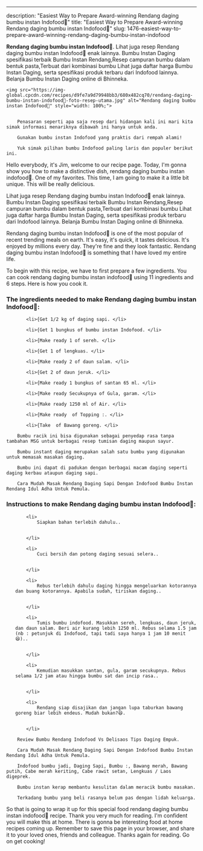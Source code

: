 ---
description: "Easiest Way to Prepare Award-winning Rendang daging bumbu instan Indofood🥩"
title: "Easiest Way to Prepare Award-winning Rendang daging bumbu instan Indofood🥩"
slug: 1476-easiest-way-to-prepare-award-winning-rendang-daging-bumbu-instan-indofood

<p>
	<strong>Rendang daging bumbu instan Indofood🥩</strong>. 
	Lihat juga resep Rendang daging bumbu instan Indofood🥩 enak lainnya. Bumbu Instan Daging spesifikasi terbaik Bumbu Instan Rendang,Resep campuran bumbu dalam bentuk pasta,Terbuat dari kombinasi bumbu Lihat juga daftar harga Bumbu Instan Daging, serta spesifikasi produk terbaru dari Indofood lainnya. Belanja Bumbu Instan Daging online di Bhinneka.
</p>
<p>
	
	<img src="https://img-global.cpcdn.com/recipes/d9fe7a9d79948bb3/680x482cq70/rendang-daging-bumbu-instan-indofood🥩-foto-resep-utama.jpg" alt="Rendang daging bumbu instan Indofood🥩" style="width: 100%;">
	
	
		Penasaran seperti apa saja resep dari hidangan kali ini mari kita simak informasi menariknya dibawah ini hanya untuk anda.
	
		Gunakan bumbu instan Indofood yang praktis dari rempah alami!
	
		Yuk simak pilihan bumbu Indofood paling laris dan populer berikut ini.
	
</p>
<p>
	Hello everybody, it's Jim, welcome to our recipe page. Today, I'm gonna show you how to make a distinctive dish, rendang daging bumbu instan indofood🥩. One of my favorites. This time, I am going to make it a little bit unique. This will be really delicious.
</p>
	
<p>
	Lihat juga resep Rendang daging bumbu instan Indofood🥩 enak lainnya. Bumbu Instan Daging spesifikasi terbaik Bumbu Instan Rendang,Resep campuran bumbu dalam bentuk pasta,Terbuat dari kombinasi bumbu Lihat juga daftar harga Bumbu Instan Daging, serta spesifikasi produk terbaru dari Indofood lainnya. Belanja Bumbu Instan Daging online di Bhinneka.
</p>
<p>
	Rendang daging bumbu instan Indofood🥩 is one of the most popular of recent trending meals on earth. It's easy, it's quick, it tastes delicious. It's enjoyed by millions every day. They're fine and they look fantastic. Rendang daging bumbu instan Indofood🥩 is something that I have loved my entire life.
</p>

<p>
To begin with this recipe, we have to first prepare a few ingredients. You can cook rendang daging bumbu instan indofood🥩 using 11 ingredients and 6 steps. Here is how you cook it.
</p>

<h3>The ingredients needed to make Rendang daging bumbu instan Indofood🥩:</h3>

<ol>
	
		<li>{Get 1/2 kg of daging sapi. </li>
	
		<li>{Get 1 bungkus of bumbu instan Indofood. </li>
	
		<li>{Make ready 1 of sereh. </li>
	
		<li>{Get 1 of lengkuas. </li>
	
		<li>{Make ready 2 of daun salam. </li>
	
		<li>{Get 2 of daun jeruk. </li>
	
		<li>{Make ready 1 bungkus of santan 65 ml. </li>
	
		<li>{Make ready Secukupnya of Gula, garam. </li>
	
		<li>{Make ready 1250 ml of Air. </li>
	
		<li>{Make ready  of Topping :. </li>
	
		<li>{Take  of Bawang goreng. </li>
	
</ol>
<p>
	
		Bumbu racik ini bisa digunakan sebagai penyedap rasa tanpa tambahan MSG untuk berbagai resep tumisan daging maupun sayur.
	
		Bumbu instant daging merupakan salah satu bumbu yang digunakan untuk memasak masakan daging.
	
		Bumbu ini dapat di padukan dengan berbagai macam daging seperti daging kerbau ataupun daging sapi.
	
		Cara Mudah Masak Rendang Daging Sapi Dengan Indofood Bumbu Instan Rendang Idul Adha Untuk Pemula.
	
</p>

<h3>Instructions to make Rendang daging bumbu instan Indofood🥩:</h3>

<ol>
	
		<li>
			Siapkan bahan terlebih dahulu..
			
			
		</li>
	
		<li>
			Cuci bersih dan potong daging sesuai selera..
			
			
		</li>
	
		<li>
			Rebus terlebih dahulu daging hingga mengeluarkan kotorannya dan buang kotorannya. Apabila sudah, tiriskan daging..
			
			
		</li>
	
		<li>
			Tumis bumbu indofood. Masukkan sereh, lengkuas, daun jeruk, dan daun salam. Beri air kurang lebih 1250 ml. Rebus selama 1.5 jam (nb : petunjuk di Indofood, tapi tadi saya hanya 1 jam 10 menit😆)..
			
			
		</li>
	
		<li>
			Kemudian masukkan santan, gula, garam secukupnya. Rebus selama 1/2 jam atau hingga bumbu sat dan incip rasa..
			
			
		</li>
	
		<li>
			Rendang siap disajikan dan jangan lupa taburkan bawang goreng biar lebih endeus. Mudah bukan?😆.
			
			
		</li>
	
</ol>

<p>
	
		Review Bumbu Rendang Indofood Vs Delisaos Tips Daging Empuk.
	
		Cara Mudah Masak Rendang Daging Sapi Dengan Indofood Bumbu Instan Rendang Idul Adha Untuk Pemula.
	
		Indofood bumbu jadi, Daging Sapi, Bumbu :, Bawang merah, Bawang putih, Cabe merah keriting, Cabe rawit setan, Lengkuas / Laos digeprek.
	
		Bumbu instan kerap membantu kesulitan dalam meracik bumbu masakan.
	
		Terkadang bumbu yang beli rasanya belum pas dengan lidah keluarga.
	
</p>

<p>
	So that is going to wrap it up for this special food rendang daging bumbu instan indofood🥩 recipe. Thank you very much for reading. I'm confident you will make this at home. There is gonna be interesting food at home recipes coming up. Remember to save this page in your browser, and share it to your loved ones, friends and colleague. Thanks again for reading. Go on get cooking!
</p>
